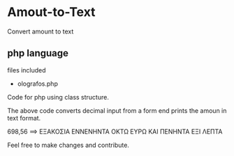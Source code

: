 # Amout-to-Text
Convert amount to text

php language
-------------------------------------------------------------------------
files included 
- olografos.php

Code for php using class structure.

The above code converts decimal input from a form end prints the amoun in text format.

698,56 ==> ΕΞΑΚΟΣΙΑ ΕΝΝΕΝΗΝΤΑ ΟΚΤΩ ΕΥΡΩ KAI ΠΕΝΗΝΤΑ ΕΞΙ ΛΕΠΤΑ

Feel free to make changes and contribute.
